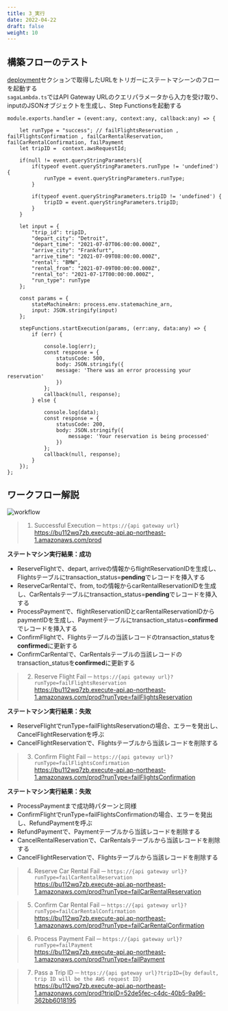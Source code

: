```yaml
---
title: 3_実行
date: 2022-04-22
draft: false
weight: 10
---
```


## 構築フローのテスト

[deployment](./2_deployment.md)セクションで取得したURLをトリガーにステートマシーンのフローを起動する  
```sagaLambda.ts```ではAPI Gateway URLのクエリパラメータから入力を受け取り、inputのJSONオブジェクトを生成し、Step Functionsを起動する

```code
module.exports.handler = (event:any, context:any, callback:any) => {

    let runType = "success"; // failFlightsReservation , failFlightsConfirmation , failCarRentalReservation, failCarRentalConfirmation, failPayment
    let tripID =  context.awsRequestId;
    
    if(null != event.queryStringParameters){
        if(typeof event.queryStringParameters.runType != 'undefined') {
            runType = event.queryStringParameters.runType;
        }

        if(typeof event.queryStringParameters.tripID != 'undefined') {
            tripID = event.queryStringParameters.tripID;
        }
    }

    let input = {
        "trip_id": tripID,
        "depart_city": "Detroit",
        "depart_time": "2021-07-07T06:00:00.000Z",
        "arrive_city": "Frankfurt",
        "arrive_time": "2021-07-09T08:00:00.000Z",
        "rental": "BMW",
        "rental_from": "2021-07-09T00:00:00.000Z",
        "rental_to": "2021-07-17T00:00:00.000Z",
        "run_type": runType
    };
    
    const params = {
        stateMachineArn: process.env.statemachine_arn,
        input: JSON.stringify(input)
    };
    
    stepFunctions.startExecution(params, (err:any, data:any) => {
        if (err) {
        
            console.log(err);
            const response = {
                statusCode: 500,
                body: JSON.stringify({
                message: 'There was an error processing your reservation'
                })
            };
            callback(null, response);
        } else {
            
            console.log(data);
            const response = {
                statusCode: 200,
                body: JSON.stringify({
                    message: 'Your reservation is being processed'
                })
            };
            callback(null, response);
        }
    });
};
```
## ワークフロー解説
![workflow](https://docs.aws.amazon.com/ja_jp/prescriptive-guidance/latest/patterns/images/pattern-img/fec0789c-d9b1-4d80-b179-dd9a7ecbec07/images/daad3e8e-6e6b-41c2-95c1-ca79d53ead64.png)
> 1. Successful Execution ─ ```https://{api gateway url}```
> https://bu112wq7zb.execute-api.ap-northeast-1.amazonaws.com/prod

**ステートマシン実行結果：成功**
- ReserveFlightで、depart, arriveの情報からflightReservationIDを生成し、Flightsテーブルにtransaction_status=**pending**でレコードを挿入する
- ReserveCarRentalで、from, toの情報からcarRentalReservationIDを生成し、CarRentalsテーブルにtransaction_status=**pending**でレコードを挿入する
- ProcessPaymentで、flightReservationIDとcarRentalReservationIDからpaymentIDを生成し、Paymentテーブルにtransaction_status=**confirmed**でレコードを挿入する
- ConfirmFlightで、Flightsテーブルの当該レコードのtransaction_statusを**confirmed**に更新する
- ConfirmCarRentalで、CarRentalsテーブルの当該レコードのtransaction_statusを**confirmed**に更新する

> 2. Reserve Flight Fail ─ ```https://{api gateway url}?runType=failFlightsReservation```  
> https://bu112wq7zb.execute-api.ap-northeast-1.amazonaws.com/prod?runType=failFlightsReservation

**ステートマシン実行結果：失敗**
- ReserveFlightでrunType=failFlightsReservationの場合、エラーを発出し、CancelFlightReservationを呼ぶ
- CancelFlightReservationで、Flightsテーブルから当該レコードを削除する

> 3. Confirm Flight Fail ─ ```https://{api gateway url}?runType=failFlightsConfirmation```  
> https://bu112wq7zb.execute-api.ap-northeast-1.amazonaws.com/prod?runType=failFlightsConfirmation 

**ステートマシン実行結果：失敗**
- ProcessPaymentまで成功時パターンと同様
- ConfirmFlightでrunType=failFlightsConfirmationの場合、エラーを発出し、RefundPaymentを呼ぶ
- RefundPaymentで、Paymentテーブルから当該レコードを削除する
- CancelRentalReservationで、CarRentalsテーブルから当該レコードを削除する
- CancelFlightReservationで、Flightsテーブルから当該レコードを削除する

> 4. Reserve Car Rental Fail ─ ```https://{api gateway url}?runType=failCarRentalReservation```  
> https://bu112wq7zb.execute-api.ap-northeast-1.amazonaws.com/prod?runType=failCarRentalReservation

> 5. Confirm Car Rental Fail ─ ```https://{api gateway url}?runType=failCarRentalConfirmation```  
> https://bu112wq7zb.execute-api.ap-northeast-1.amazonaws.com/prod?runType=failCarRentalConfirmation

> 6. Process Payment Fail ─ ```https://{api gateway url}?runType=failPayment```  
> https://bu112wq7zb.execute-api.ap-northeast-1.amazonaws.com/prod?runType=failPayment

> 7. Pass a Trip ID ─ ```https://{api gateway url}?tripID={by default, trip ID will be the AWS request ID}```  
> https://bu112wq7zb.execute-api.ap-northeast-1.amazonaws.com/prod?tripID=52de5fec-c4dc-40b5-9a96-362bb6018195